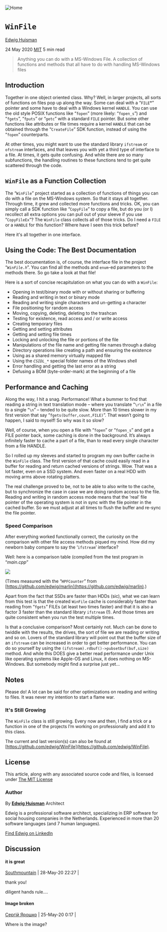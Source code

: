 ![Home](https://codeproject.freetls.fastly.net/App_Themes/CodeProject/Img/logo250x135.gif)

# `WinFile`

[Edwig Huisman](https://www.codeproject.com/script/Membership/View.aspx?mid=5797675)

24 May 2020
[MIT](http://www.opensource.org/licenses/mit-license.php "The MIT License")
5 min read 

>Anything you can do with a MS-Windows File.  A collection of functions and methods that all have to do with handling MS-Windows files

## Introduction

Together in one object oriented class. Why? Well, in larger projects, all sorts of functions on files pop up along the way. Some can deal with a “`FILE`*” pointer and some have to deal with a Windows kernel `HANDLE`. You can use the old style POSIX functions like “`fopen`” (more likely: “`fopen_s`”) and “`fgets`”, “`fputs`” or “`getc`” with a standard `FILE` pointer. But some other functions like attributes or file times require a kernel `HANDLE` that can be obtained through the “`CreateFile`” SDK function, instead of using the “`fopen`” counterparts.

At other times, you might want to use the standard library `ifstream` or `ofstream` interfaces, and that leaves you with yet a third type of interface to a file. At times, it gets quite confusing. And while there are so many subfunctions, the handling routines to these functions tend to get quite scattered through the code.

## `WinFile` as a Function Collection

The “`WinFile`” project started as a collection of functions of things you can do with a file on the MS-Windows system. So that it stays all together. Through time, it grew and collected more functions and tricks. OK, you can simply call a SDK function like “`CopyFile`” to copy a file, but do you (or I) recollect all extra options you can pull out of your sleeve if you use “`CopyFileEx`”? The `WinFile` class collects all of those tricks. Do I need a `FILE` or a `HANDLE` for this function? Where have I seen this trick before?

Here it's all together in one interface.

## Using the Code: The Best Documentation

The best documentation is, of course, the interface file in the project “_`WinFile.h`_”. You can find all the methods and `enum`-ed parameters to the methods there. So go take a look at that file!

Here is a sort of concise recapitulation on what you can do with a `WinFile`:

-   Opening in test/binary mode with or without sharing or buffering
-   Reading and writing in text or binary mode
-   Reading and writing single characters and un-getting a character
-   File positioning for random access
-   Moving, copying, deleting, deleting to the trashcan
-   Testing for existence, read access and / or write access
-   Creating temporary files
-   Getting and setting attributes
-   Getting and setting file times
-   Locking and unlocking the file or portions of the file
-   Manipulations of the file name and getting file names through a dialog
-   Directory operations like creating a path and ensuring the existence
-   Using as a shared memory virtually mapped file
-   Using the _`CSIDL_*`_ special folder names of the Windows shell
-   Error handling and getting the last error as a string
-   Defusing a BOM (byte-order-mark) at the beginning of a file

## Performance and Caching

Along the way, I hit a snag. Performance! What a bummer to find that reading a string in text translation mode – where you translate “`\r\n`” in a file to a single “`\n`” – tended to be quite slow. More than 10 times slower in my first version that say “`fgets(buffer,count,FILE)`”. That wasn’t going to happen, I said to myself! So why was it so slow?

Well, of course, when you open a file with “`fopen`” or “`fopen_s`” and get a FILE pointer back, some caching is done in the background. It’s always infinitely faster to cache a part of a file, than to read every single character from a file HANDLE.

So I rolled up my sleeves and started to program my own buffer cache in the `WinFile` class. The first version of that cache could easily read in a buffer for reading and return cached versions of strings. Wow. That was a lot faster, even on a SSD system. And even faster on a real HDD with moving arms above rotating platters.

The real challenge proved to be, not to be able to also write to the cache, but to synchronize the case in case we are doing random access to the file. Reading and writing in random access mode means that the ‘real’ file pointer of the operating system is not in sync with the file pointer in the cached buffer. So we must adjust at all times to flush the buffer and re-sync the file pointer.

### Speed Comparison

After everything worked functionally correct, the curiosity on the comparison with other file access methods piqued my mind. How did my newborn baby compare to say the ‘`ifstream`’ interface?

Well: here is a comparison table (compiled from the test program in “_main.cpp_”

![](https://www.codeproject.com/KB/miscctrl/5269079/Speed.png)

(Times measured with the “`HPFCounter`” from [https://github.com/edwig/marlin](https://github.com/edwig/marlin).)

Apart from the fact that SSDs are faster than HDDs (sic), what we can learn from this test is that the created `WinFile` cache is considerably faster than reading from “`fgets`” FILEs (at least two times faster) and that it is also a factor 3 faster than the standard library `ifstream` (!). And those times are quite consistent when you run the test multiple times.

Is that a conclusive comparison? Most certainly not. Much can be done to twiddle with the results, the drives, the sort of file we are reading or writing and so on. Lovers of the standard library will point out that the buffer size of an `ifstream` can be increased in order to get better performance. You can do so yourself by using the `(ifstream).rdbuf()->pubsetbuf(buf,size)` method. And while this DOES give a better read performance under Unix like operating systems like Apple-OS and Linux, it does nothing on MS-Windows. But somebody might find a surprise just yet…


## Notes

Please do! A lot can be said for other optimizations on reading and writing to files. It was never my intention to start a flame war.

### It's Still Growing

The `WinFile` class is still growing. Every now and then, I find a trick or a function in one of the projects I’m working on professionally and add it to this class.

The current and last version(s) can also be found at [https://github.com/edwig/WinFile](https://github.com/edwig/WinFile).


## License

This article, along with any associated source code and files, is licensed under [The MIT License](http://www.opensource.org/licenses/mit-license.php)

 
### Author

By **[Edwig Huisman](https://www.codeproject.com/Members/edwig-huisman)**
Architect

Edwig is a professional software architect, specializing in ERP software for social housing companies in the Netherlands. Experienced in more than 20 software languages (and 7 human languages).

[Find Edwig on LinkedIn](https://www.linkedin.com/in/edwighuisman)

  
## Discussion

#### it is great 

[Southmountain](https://www.codeproject.com/script/Membership/View.aspx?mid=1652848) | 28-May-20 22:27 |

thank you!  

diligent hands rule....

#### Image broken

[Сергій Ярошко](https://www.codeproject.com/script/Membership/View.aspx?mid=11184566) | 25-May-20 0:17 |

Where is the image?  
